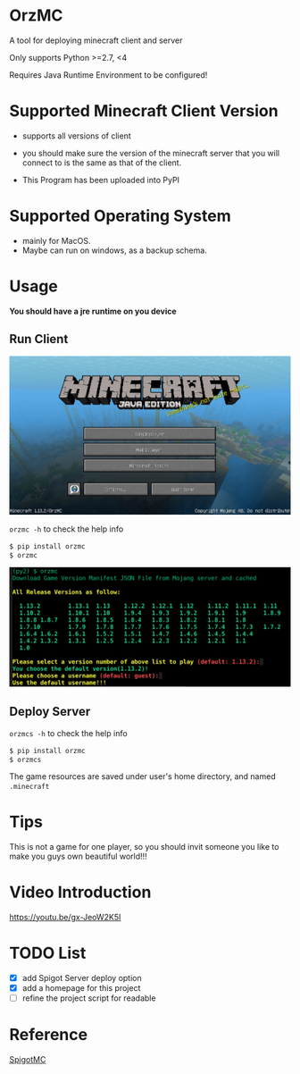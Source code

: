 # OrzMC

A tool for deploying minecraft client and server

Only supports Python >=2.7, <4

Requires Java Runtime Environment to be configured!

# Supported Minecraft Client Version

- supports all versions of client

- you should make sure the version of the minecraft server that you will connect to is the same as that of the client.

- This Program has been uploaded into PyPI

# Supported Operating System

- mainly for MacOS.
- Maybe can run on windows, as a backup schema.

# Usage

**You should have a jre runtime on you device**

## Run Client

![Minecraft-Client](screenshots/minecraft-client.png)

`orzmc -h` to check the help info
```
$ pip install orzmc
$ orzmc
```

![orzmc](screenshots/orzmc.png)

## Deploy Server

`orzmcs -h` to check the help info

```
$ pip install orzmc
$ orzmcs
```

The game resources are saved under user's home directory, and named `.minecraft`

# Tips

This is not a game for one player, so you should invit someone you like to make you guys own beautiful world!!!

# Video Introduction

https://youtu.be/gx-JeoW2K5I


# TODO List

- [x] add Spigot Server deploy option
- [x] add a homepage for this project
- [ ] refine the project script for readable

# Reference

[SpigotMC](https://www.spigotmc.org/)
